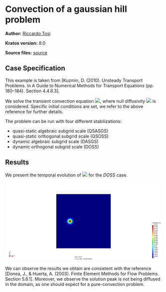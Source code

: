 # Convection of a gaussian hill problem

**Author:** [Riccardo Tosi](https://github.com/riccardotosi)

**Kratos version:** 8.0

**Source files:** [source](source)

## Case Specification

This example is taken from [Kuzmin, D. (2010). Unsteady Transport Problems. In A Guide to Numerical Methods for Transport Equations (pp. 180–184). Section 4.4.6.3].

We solve the transient convection equation
<img src="https://render.githubusercontent.com/render/math?math=\frac{\partial \phi}{\partial t} %2B v \cdot  \nabla \phi %2B \phi \nabla \cdot v - \nabla \cdot k \nabla \phi = f">, where null diffusivity <img src="https://render.githubusercontent.com/render/math?math=k"> is considered. Specific initial conditions are set, we refer to the above reference for further details.

The problem can be run with four different stabilizations:
* quasi-static algebraic subgrid scale (QSASGS)
* quasi-static orthogonal subgrid scale (QSOSS)
* dynamic algebraic subgrid scale (DASGS)
* dynamic orthogonal subgrid scale (DOSS)

## Results

We present the temporal evolution of <img src="https://render.githubusercontent.com/render/math?math=\phi"> for the *DOSS* case.
<p align="center">
  <img src="data/gaussian_hill_finest_mesh.gif" alt="temperature" style="width: 600px;"/>
</p>

We can observe the results we obtain are consistent with the reference [Donea, J., & Huerta, A. (2003). Finite Element Methods for Flow Problems. Section 5.6.1]. Moreover, we observe the solution peak is not being diffused in the domain, as one should expect for a pure-convection problem.